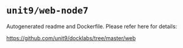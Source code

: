 # `unit9/web-node7`

Autogenerated readme and Dockerfile. Please refer here for details:

<https://github.com/unit9/docklabs/tree/master/web>
